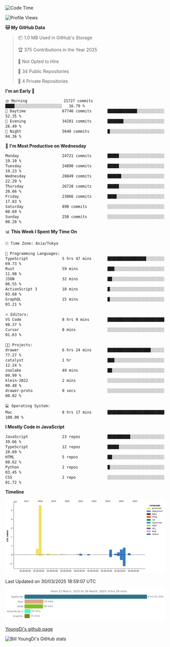 <!--START_SECTION:waka-->
![Code Time](http://img.shields.io/badge/Code%20Time-1%2C271%20hrs%2019%20mins-blue)

![Profile Views](http://img.shields.io/badge/Profile%20Views-0-blue)

**🐱 My GitHub Data** 

> 📦 1.0 MB Used in GitHub's Storage 
 > 
> 🏆 375 Contributions in the Year 2025
 > 
> 🚫 Not Opted to Hire
 > 
> 📜 34 Public Repositories 
 > 
> 🔑 4 Private Repositories 
 > 
**I'm an Early 🐤** 

```text
🌞 Morning                21727 commits       ████░░░░░░░░░░░░░░░░░░░░░   16.79 % 
🌆 Daytime                67746 commits       █████████████░░░░░░░░░░░░   52.35 % 
🌃 Evening                34281 commits       ███████░░░░░░░░░░░░░░░░░░   26.49 % 
🌙 Night                  5648 commits        █░░░░░░░░░░░░░░░░░░░░░░░░   04.36 % 
```
📅 **I'm Most Productive on Wednesday** 

```text
Monday                   24721 commits       █████░░░░░░░░░░░░░░░░░░░░   19.10 % 
Tuesday                  24890 commits       █████░░░░░░░░░░░░░░░░░░░░   19.23 % 
Wednesday                28849 commits       ██████░░░░░░░░░░░░░░░░░░░   22.29 % 
Thursday                 26728 commits       █████░░░░░░░░░░░░░░░░░░░░   20.66 % 
Friday                   23066 commits       ████░░░░░░░░░░░░░░░░░░░░░   17.83 % 
Saturday                 890 commits         ░░░░░░░░░░░░░░░░░░░░░░░░░   00.69 % 
Sunday                   258 commits         ░░░░░░░░░░░░░░░░░░░░░░░░░   00.20 % 
```


📊 **This Week I Spent My Time On** 

```text
🕑︎ Time Zone: Asia/Tokyo

💬 Programming Languages: 
TypeScript               5 hrs 47 mins       █████████████████░░░░░░░░   69.73 % 
Rust                     59 mins             ███░░░░░░░░░░░░░░░░░░░░░░   11.98 % 
JSON                     32 mins             ██░░░░░░░░░░░░░░░░░░░░░░░   06.55 % 
ActionScript 3           18 mins             █░░░░░░░░░░░░░░░░░░░░░░░░   03.68 % 
GraphQL                  15 mins             █░░░░░░░░░░░░░░░░░░░░░░░░   03.21 % 

🔥 Editors: 
VS Code                  8 hrs 9 mins        █████████████████████████   98.37 % 
Cursor                   8 mins              ░░░░░░░░░░░░░░░░░░░░░░░░░   01.63 % 

🐱‍💻 Projects: 
drawer                   6 hrs 24 mins       ███████████████████░░░░░░   77.27 % 
catalyst                 1 hr                ███░░░░░░░░░░░░░░░░░░░░░░   12.24 % 
zoolake                  49 mins             ██░░░░░░░░░░░░░░░░░░░░░░░   09.99 % 
klein-2022               2 mins              ░░░░░░░░░░░░░░░░░░░░░░░░░   00.48 % 
drawer-proto             0 secs              ░░░░░░░░░░░░░░░░░░░░░░░░░   00.02 % 

💻 Operating System: 
Mac                      8 hrs 17 mins       █████████████████████████   100.00 % 
```

**I Mostly Code in JavaScript** 

```text
JavaScript               23 repos            ██████████░░░░░░░░░░░░░░░   39.66 % 
TypeScript               12 repos            █████░░░░░░░░░░░░░░░░░░░░   20.69 % 
HTML                     5 repos             ██░░░░░░░░░░░░░░░░░░░░░░░   08.62 % 
Python                   2 repos             █░░░░░░░░░░░░░░░░░░░░░░░░   03.45 % 
CSS                      1 repo              ░░░░░░░░░░░░░░░░░░░░░░░░░   01.72 % 
```



**Timeline**

![Lines of Code chart](https://raw.githubusercontent.com/Youngdi/Youngdi/master/assets/bar_graph.png)


 Last Updated on 30/03/2025 18:59:07 UTC
<!--END_SECTION:waka-->

![wakatime](./images/stat.svg)

[YoungDi's github page](https://youngdi.github.io)

![Bill YoungDi's GitHub stats](https://github-readme-stats.vercel.app/api?username=youngdi&count_private=true&show_icons=true)

